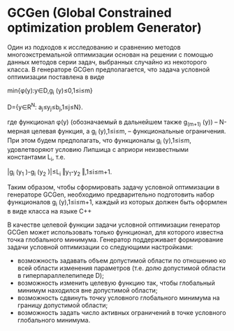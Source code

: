 GCGen  (Global Constrained optimization problem Generator)
 ==============================

Один из подходов к исследованию и сравнению методов многоэкстремальной оптимизации основан на решении с помощью данных методов серии задач, выбранных случайно из некоторого класса.
В генераторе GCGen предполагается, что задача условной оптимизации поставлена в виде

min{φ(y):y∈D,g<sub>i</sub> (y)≤0,1≤i≤m}			
	
D={y∈R<sup>N</sup>: a<sub>j</sub>≤y<sub>j</sub>≤b<sub>j</sub>,1≤j≤N}.
	
где функционал φ(y) (обозначаемый в дальнейшем также g<sub>(m+1)</sub> (y)) – N-мерная целевая функция, а g<sub>i</sub> (y),1≤i≤m, – функциональные ограничения.
При этом будем предполагать, что функционалы g<sub>i</sub> (y),1≤i≤m, удовлетворяют условию Липшица с априори неизвестными константами L<sub>i</sub>, т.е.

|g<sub>i</sub> (y<sub>1</sub> )-g<sub>i</sub> (y<sub>2</sub> )|≤L<sub>i</sub> ‖y<sub>1</sub>-y<sub>2</sub> ‖,1≤i≤m+1.

Таким образом, чтобы сформировать задачу условной оптимизации в генераторе GCGen, необходимо предварительно подготовить набор функционалов g<sub>i</sub> (y),1≤i≤m+1, каждый из которых должен быть оформлен в виде класса на языке C++

В качестве целевой функции задачи условной оптимизации генератор GCGen может использовать только функционал, для которого известна точка глобального минимума.
Генератор поддерживает формирование задачи условной оптимизации со следующими настройками:
* возможность задавать объем допустимой области по отношению ко всей области изменения параметров (т.е. долю допустимой области в гиперпараллелепипеде D);
* возможность изменить целевую функцию так, чтобы глобальный минимум находился вне допустимой области;
* возможность сдвинуть точку условного глобального минимума на границу допустимой области;
* возможность задать число активных ограничений в точке условного глобального минимума.
